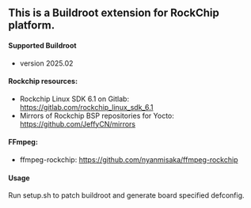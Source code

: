 ## This is a Buildroot extension for RockChip platform.

#### Supported Buildroot

- version 2025.02

#### Rockchip resources:

- Rockchip Linux SDK 6.1 on Gitlab: <https://gitlab.com/rockchip_linux_sdk_6.1>
- Mirrors of Rockchip BSP repositories for Yocto: <https://github.com/JeffyCN/mirrors>

#### FFmpeg:

- ffmpeg-rockchip: <https://github.com/nyanmisaka/ffmpeg-rockchip>

#### Usage

Run setup.sh to patch buildroot and generate board specified defconfig.
